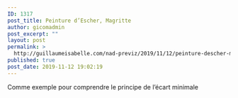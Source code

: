 ```yaml
---
ID: 1317
post_title: Peinture d’Escher, Magritte
author: gicomadmin
post_excerpt: ""
layout: post
permalink: >
  http://guillaumeisabelle.com/nad-previz/2019/11/12/peinture-descher-magritte/
published: true
post_date: 2019-11-12 19:02:19
---
```

<!-- wp:paragraph -->

Comme exemple pour comprendre le principe de l’écart minimale 

<!-- /wp:paragraph -->